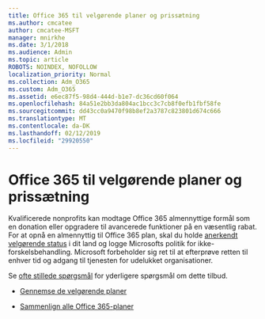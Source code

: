 ```yaml
---
title: Office 365 til velgørende planer og prissætning
ms.author: cmcatee
author: cmcatee-MSFT
manager: mnirkhe
ms.date: 3/1/2018
ms.audience: Admin
ms.topic: article
ROBOTS: NOINDEX, NOFOLLOW
localization_priority: Normal
ms.collection: Adm_O365
ms.custom: Adm_O365
ms.assetid: e6ec87f5-98d4-444d-b1e7-dc36cd60f064
ms.openlocfilehash: 84a51e2bb3da804ac1bcc3c7cb8f0efb1fbf58fe
ms.sourcegitcommit: dd43cc0a9470f98b8ef2a3787c823801d674c666
ms.translationtype: MT
ms.contentlocale: da-DK
ms.lasthandoff: 02/12/2019
ms.locfileid: "29920550"
---
```

# <a name="office-365-for-nonprofit-plans-and-pricing"></a>Office 365 til velgørende planer og prissætning

Kvalificerede nonprofits kan modtage Office 365 almennyttige formål som en donation eller opgradere til avancerede funktioner på en væsentlig rabat. For at opnå en almennyttig til Office 365 plan, skal du holde [anerkendt velgørende status](https://go.microsoft.com/fwlink/p/?LinkID=330253) i dit land og logge Microsofts politik for ikke-forskelsbehandling. Microsoft forbeholder sig ret til at efterprøve retten til enhver tid og adgang til tjenesten for udelukket organisationer. 
  
Se [ofte stillede spørgsmål](https://products.office.com/nonprofit/office-365-nonprofit) for yderligere spørgsmål om dette tilbud. 
  
- [Gennemse de velgørende planer](https://products.office.com/nonprofit/office-365-nonprofit-plans-and-pricing?tab=1)
    
- [Sammenlign alle Office 365-planer](https://products.office.com/business/compare-more-office-365-for-business-plans)
    

